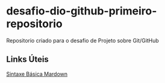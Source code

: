 # desafio-dio-github-primeiro-repositorio
Repositorio criado para o desafio de Projeto sobre Git/GitHub

## Links Úteis
[Sintaxe Básica Mardown](www.markdownguide.org/basic-syntax/)
